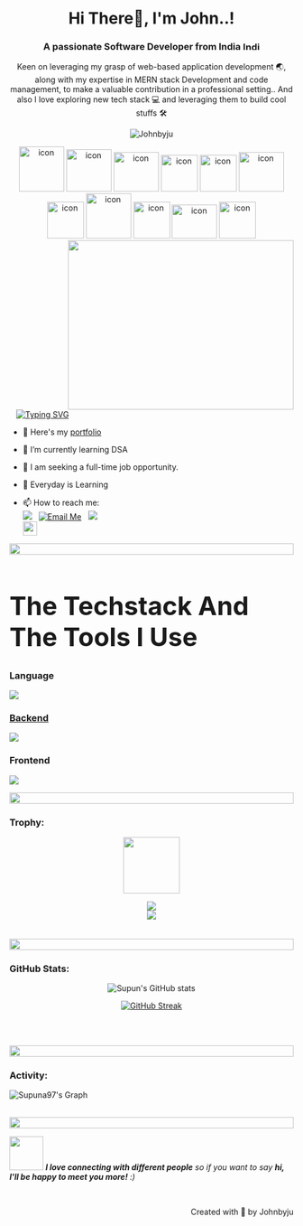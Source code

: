 

<h1 align="center">Hi There👋, I'm John..!</h1>

<h3 align="center">A passionate Software Developer from India <img src="https://upload.wikimedia.org/wikipedia/en/4/41/Flag_of_India.svg"  alt="Indian Flag" width="30" height="15"/> </h3>

<p align="center">Keen on leveraging my grasp of web-based application development 🌏, along with my expertise in MERN
stack Development and code management, to make a valuable contribution in a professional setting.. And also I love exploring new tech stack 💻 and leveraging them to build cool stuffs 🛠️</p>

<p align="center"> 
  <img src="https://komarev.com/ghpvc/?username=johnbyju&base=23" alt="Johnbyju" /> 
</p>

 <div align="center">
  <img src="https://techstack-generator.vercel.app/js-icon.svg" alt="icon"width="80" height="80" />
  <img src="https://techstack-generator.vercel.app/ts-icon.svg" alt="icon" width="80" height="75" />
  <img src="https://techstack-generator.vercel.app/react-icon.svg" alt="icon" width="80" height="70" />
   <img src="https://techstack-generator.vercel.app/sass-icon.svg" alt="icon" width="65" height="65" />
  <img src="https://techstack-generator.vercel.app/prettier-icon.svg" alt="icon" width="65" height="65" />
  <img src="https://techstack-generator.vercel.app/restapi-icon.svg" alt="icon"width ="80" height="70"/>
 <img src="https://techstack-generator.vercel.app/graphql-icon.svg" alt="icon" width="65" height="65" />
 <img src="https://techstack-generator.vercel.app/mysql-icon.svg" alt="icon" width="80" height="80" />
 <img src="https://techstack-generator.vercel.app/github-icon.svg" alt="icon" width="65" height="65" />
  <img src="https://techstack-generator.vercel.app/python-icon.svg" alt="icon" width="80" height="60" />
   <img src="https://techstack-generator.vercel.app/redux-icon.svg" alt="icon" width="65" height="65" />
</div>

<img align="right" height="300" width="400" src="https://i.giphy.com/media/v1.Y2lkPTc5MGI3NjExMGw2bndmN29hZHZucHhhYW9hOXhldmZhZ3RzNTVma2R2azczMW5zdSZlcD12MV9pbnRlcm5hbF9naWZfYnlfaWQmY3Q9Zw/f3iwJFOVOwuy7K6FFw/giphy.gif"/>
<a href="https://git.io/typing-svg">
    <img src="https://readme-typing-svg.demolab.com?font=Fira+Code&weight=600&size=28&duration=2999&pause=1000&color=2EC7F7&random=false&width=435&lines=Full+Stack+Developer;Front+End+Developer;Back+End+Developer" alt="Typing SVG" style="padding-left:12px;" />
</a>
 
- 🔭 Here's my [portfolio](https://johnbyju.github.io/) 

- 🌱 I’m currently learning DSA 

- 👯 I am seeking a full-time job opportunity.

- 💬 Everyday is Learning

- 📫 How to reach me:
  <br/>
  [<img src="https://img.shields.io/badge/LinkedIn-0077B5?style=for-the-badge&logo=linkedin&logoColor=white" />](https://www.linkedin.com/in/johnbyju/) &nbsp; 
  [<img src="https://img.shields.io/badge/Gmail-D14836?style=for-the-badge&logo=gmail&logoColor=white" alt="Email Me" />](mailto:johnbyju8@gmail.com) &nbsp; 
  [<img src="https://img.shields.io/badge/Instagram-E4405F?style=for-the-badge&logo=instagram&logoColor=white" />](https://instagram.com/johnbyju14) 
  <br/>
  <img src="https://camo.githubusercontent.com/b25e5594ef0cd200f0ca9c5d8a8f284d9381cf2086b008d47da306c2060e1b72/68747470733a2f2f666f7274686562616467652e636f6d2f696d616765732f6261646765732f6275696c742d776974682d6c6f76652e737667" height="25px"/>

<img src="https://i.imgur.com/dBaSKWF.gif" height="20" width="100%">

<h1 style="font-size: 45px;">The Techstack And The Tools I Use</h1>

<h3>Language</h3>
<p>
  <a href="https://skillicons.dev">
    <img src="https://skillicons.dev/icons?i=javascript,typescript,python"/>
</p>
<h3> Backend </h3>
<p>
  <a href="https://skillicons.dev">
    <img src="https://skillicons.dev/icons?i=nodejs,fastapi,express,nestjs,apollo"/>
  </a>
</p>
<h3> Frontend</h3>
<p>
  <a href="https://skillicons.dev">
    <img src="https://skillicons.dev/icons?i=html,css,sass,bootstrap,tailwindcss,javascript,react,next,"/>
  </a>
</p>
<img src="https://i.imgur.com/dBaSKWF.gif" height="20" width="100%">

<h3 align="left">Trophy:</h3>

<p align="center">
<img src="https://media.tenor.com/0ENB5HuTH0gAAAAi/trophy-beker.gif"  width="100px" height="100px"></p>
  
<div align="center">
<img src="https://github-profile-trophy.vercel.app/?username=johnbyju&theme=matrix&no-bg=true&no-frame=true&row=1&column=4&title=MultiLanguage,Commits,PullRequest,Reviews">
 </div>

<div align="center">
<img src="https://github-profile-trophy.vercel.app/?username=johnbyju&theme=matrix&no-bg=true&no-frame=true&row=1&column=4&title=Repositories,Organizations,Stars,Followers">
 </div>
 <br><br>

<img src="https://i.imgur.com/dBaSKWF.gif" height="20" width="100%">

<h3 align="left">GitHub Stats:</h3>
<div align="center">
 
![Supun's GitHub stats](https://github-readme-stats.vercel.app/api?username=johnbyju\&theme=midnight-purple\&show_icons=true\&show=reviews,prs_merged,prs_merged_percentage\&hide=contribs,issues)

[![GitHub Streak](https://streak-stats.demolab.com/?user=johnbyju&theme=midnight-purple)](https://git.io/streak-stats)

</div>

<br><br>

<img src="https://i.imgur.com/dBaSKWF.gif" height="20" width="100%">

<h3 align="left">Activity:</h3>

![Supuna97's Graph](https://github-readme-activity-graph.vercel.app/graph?username=johnbyju&custom_title=John's%20GitHub%20Activity%20Graph&bg_color=0D1117&color=7F3FBF&line=7F3FBF&point=7F3FBF&area_color=FFFFFF&title_color=FFFFFF&area=true)
<br><br>

<img src="https://i.imgur.com/dBaSKWF.gif" height="20" width="100%">

<img src="https://media.giphy.com/media/LnQjpWaON8nhr21vNW/giphy.gif" width="60"> <em><b>I love connecting with different people</b> so if you want to say <b>hi, I'll be happy to meet you more!</b> :)</em>

<br>
<p align="right" > Created with 💜 by <a https://www.linkedin.com/in/johnbyju">Johnbyju</a></p>
